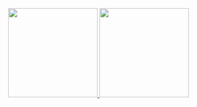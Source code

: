 
<div align="center">
  <a href="https://github.com/ismael-oliv">
  <img height="180em" src="https://github-readme-stats.vercel.app/api?username=ismael-oliv&show_icons=true&theme=dracula&include_all_commits=true&count_private=true"/>
  <img height="180em" src="https://github-readme-stats.vercel.app/api/top-langs/?username=ismael-oliv&layout=compact&langs_count=7&theme=dracula"/>
</div>

